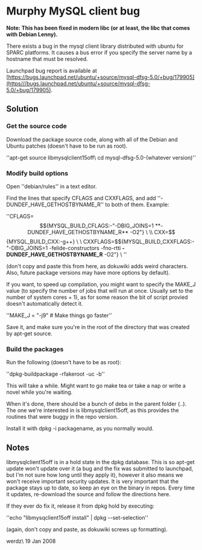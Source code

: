 # Murphy MySQL client bug

**Note: This has been fixed in modern libc (or at least, the libc that comes with Debian Lenny).**

There exists a bug in the mysql client library distributed with ubuntu for SPARC platforms. It causes a bus error if you specify the server name by a hostname that must be resolved. 

Launchpad bug report is available at [https://bugs.launchpad.net/ubuntu/+source/mysql-dfsg-5.0/+bug/179905](https///bugs.launchpad.net/ubuntu/+source/mysql-dfsg-5.0/+bug/179905).

## Solution

### Get the source code

Download the package source code, along with all of the Debian and Ubuntu patches (doesn't have to be run as root).

''apt-get source libmysqlclient15off\\
cd mysql-dfsg-5.0-(whatever version)''

### Modify build options

Open ''debian/rules'' in a text editor.

Find the lines that specify CFLAGS and CXXFLAGS, and add ''-DUNDEF_HAVE_GETHOSTBYNAME_R'' to both of them. Example:

''CFLAGS=$${MYSQL_BUILD_CFLAGS:-"-DBIG_JOINS=1 **-DUNDEF_HAVE_GETHOSTBYNAME_R** -O2"} \ \\
CXX=$${MYSQL_BUILD_CXX:-g++} \ \\
CXXFLAGS=$${MYSQL_BUILD_CXXFLAGS:-"-DBIG_JOINS=1 -felide-constructors -fno-rtti **-DUNDEF_HAVE_GETHOSTBYNAME_R** -O2"} \ ''

(don't copy and paste this from here, as dokuwiki adds weird characters. Also, future package versions may have more options by default).

If you want, to speed up compilation, you might want to specify the MAKE_J value (to specify the number of jobs that will run at once. Usually set to the number of system cores + 1), as for some reason the bit of script provied doesn't automatically detect it.

''MAKE_J = "-j9" # Make things go faster''

Save it, and make sure you're in the root of the directory that was created by apt-get source.

### Build the packages

Run the following (doesn't have to be as root):

''dpkg-buildpackage -rfakeroot -uc -b''

This will take a while. Might want to go make tea or take a nap or write a novel while you're waiting.

When it's done, there should be a bunch of debs in the parent folder (..). The one we're interested in is libmysqlclient15off, as this provides the routines that were buggy in the repo version.

Install it with dpkg -i packagename, as you normally would.

## Notes

libmysqlclient15off is in a hold state in the dpkg database. This is so apt-get update won't update over it (a bug and the fix was submitted to launchpad, but I'm not sure how long until they apply it), however it also means we won't receive important security updates. It is very important that the package stays up to date, so keep an eye on the binary in repos. Every time it updates, re-download the source and follow the directions here.

If they ever do fix it, release it from dpkg hold by executing:

''echo "libmysqclient15off install" | dpkg --set-selection''

(again, don't copy and paste, as dokuwiki screws up formatting).


werdz\\
19 Jan 2008
